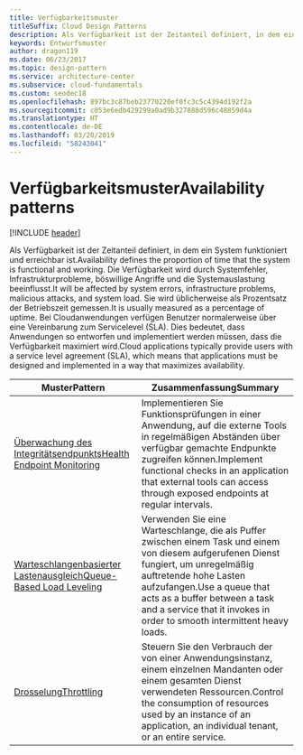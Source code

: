 ```yaml
---
title: Verfügbarkeitsmuster
titleSuffix: Cloud Design Patterns
description: Als Verfügbarkeit ist der Zeitanteil definiert, in dem ein System funktioniert und erreichbar ist. Die Verfügbarkeit wird durch Systemfehler, Infrastrukturprobleme, böswillige Angriffe und die Systemauslastung beeinflusst. Sie wird üblicherweise als Prozentsatz der Betriebszeit gemessen. Bei Cloudanwendungen verfügen Benutzer normalerweise über eine Vereinbarung zum Servicelevel (SLA). Dies bedeutet, dass Anwendungen so entworfen und implementiert werden müssen, dass die Verfügbarkeit maximiert wird.
keywords: Entwurfsmuster
author: dragon119
ms.date: 06/23/2017
ms.topic: design-pattern
ms.service: architecture-center
ms.subservice: cloud-fundamentals
ms.custom: seodec18
ms.openlocfilehash: 897bc3c87beb23770220ef0fc3c5c4394d192f2a
ms.sourcegitcommit: c053e6edb429299a0ad9b327888d596c48859d4a
ms.translationtype: HT
ms.contentlocale: de-DE
ms.lasthandoff: 03/20/2019
ms.locfileid: "58243041"
---
```

# <a name="availability-patterns"></a><span data-ttu-id="7cb54-107">Verfügbarkeitsmuster</span><span class="sxs-lookup"><span data-stu-id="7cb54-107">Availability patterns</span></span>

[!INCLUDE [header](../../_includes/header.md)]

<span data-ttu-id="7cb54-108">Als Verfügbarkeit ist der Zeitanteil definiert, in dem ein System funktioniert und erreichbar ist.</span><span class="sxs-lookup"><span data-stu-id="7cb54-108">Availability defines the proportion of time that the system is functional and working.</span></span> <span data-ttu-id="7cb54-109">Die Verfügbarkeit wird durch Systemfehler, Infrastrukturprobleme, böswillige Angriffe und die Systemauslastung beeinflusst.</span><span class="sxs-lookup"><span data-stu-id="7cb54-109">It will be affected by system errors, infrastructure problems, malicious attacks, and system load.</span></span> <span data-ttu-id="7cb54-110">Sie wird üblicherweise als Prozentsatz der Betriebszeit gemessen.</span><span class="sxs-lookup"><span data-stu-id="7cb54-110">It is usually measured as a percentage of uptime.</span></span> <span data-ttu-id="7cb54-111">Bei Cloudanwendungen verfügen Benutzer normalerweise über eine Vereinbarung zum Servicelevel (SLA). Dies bedeutet, dass Anwendungen so entworfen und implementiert werden müssen, dass die Verfügbarkeit maximiert wird.</span><span class="sxs-lookup"><span data-stu-id="7cb54-111">Cloud applications typically provide users with a service level agreement (SLA), which means that applications must be designed and implemented in a way that maximizes availability.</span></span>

|                            <span data-ttu-id="7cb54-112">Muster</span><span class="sxs-lookup"><span data-stu-id="7cb54-112">Pattern</span></span>                             |                                                           <span data-ttu-id="7cb54-113">Zusammenfassung</span><span class="sxs-lookup"><span data-stu-id="7cb54-113">Summary</span></span>                                                            |
|----------------------------------------------------------------|------------------------------------------------------------------------------------------------------------------------------|
| [<span data-ttu-id="7cb54-114">Überwachung des Integritätsendpunkts</span><span class="sxs-lookup"><span data-stu-id="7cb54-114">Health Endpoint Monitoring</span></span>](../health-endpoint-monitoring.md) | <span data-ttu-id="7cb54-115">Implementieren Sie Funktionsprüfungen in einer Anwendung, auf die externe Tools in regelmäßigen Abständen über verfügbar gemachte Endpunkte zugreifen können.</span><span class="sxs-lookup"><span data-stu-id="7cb54-115">Implement functional checks in an application that external tools can access through exposed endpoints at regular intervals.</span></span> |
|  [<span data-ttu-id="7cb54-116">Warteschlangenbasierter Lastenausgleich</span><span class="sxs-lookup"><span data-stu-id="7cb54-116">Queue-Based Load Leveling</span></span>](../queue-based-load-leveling.md)  | <span data-ttu-id="7cb54-117">Verwenden Sie eine Warteschlange, die als Puffer zwischen einem Task und einem von diesem aufgerufenen Dienst fungiert, um unregelmäßig auftretende hohe Lasten aufzufangen.</span><span class="sxs-lookup"><span data-stu-id="7cb54-117">Use a queue that acts as a buffer between a task and a service that it invokes in order to smooth intermittent heavy loads.</span></span>  |
|                 [<span data-ttu-id="7cb54-118">Drosselung</span><span class="sxs-lookup"><span data-stu-id="7cb54-118">Throttling</span></span>](../throttling.md)                 |   <span data-ttu-id="7cb54-119">Steuern Sie den Verbrauch der von einer Anwendungsinstanz, einem einzelnen Mandanten oder einem gesamten Dienst verwendeten Ressourcen.</span><span class="sxs-lookup"><span data-stu-id="7cb54-119">Control the consumption of resources used by an instance of an application, an individual tenant, or an entire service.</span></span>    |
